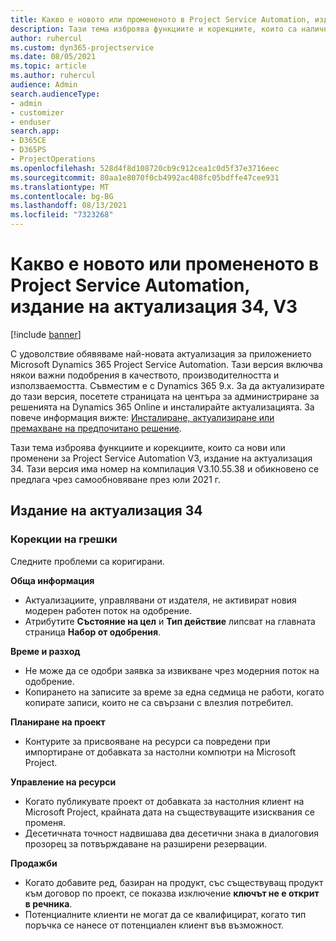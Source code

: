 ```yaml
---
title: Какво е новото или промененото в Project Service Automation, издание на актуализация 34, V3
description: Тази тема изброява функциите и корекциите, които са налични в Project Service Automation V3, издание на актуализация 34, V3.
author: ruhercul
ms.custom: dyn365-projectservice
ms.date: 08/05/2021
ms.topic: article
ms.author: ruhercul
audience: Admin
search.audienceType:
- admin
- customizer
- enduser
search.app:
- D365CE
- D365PS
- ProjectOperations
ms.openlocfilehash: 528d4f8d108720cb9c912cea1c0d5f37e3716eec
ms.sourcegitcommit: 80aa1e8070f0cb4992ac408fc05bdffe47cee931
ms.translationtype: MT
ms.contentlocale: bg-BG
ms.lasthandoff: 08/13/2021
ms.locfileid: "7323268"
---
```

# <a name="whats-new-or-changed-in-project-service-automation-update-release-34-v3"></a>Какво е новото или промененото в Project Service Automation, издание на актуализация 34, V3

[!include [banner](../includes/psa-now-project-operations.md)]

С удоволствие обявяваме най-новата актуализация за приложението Microsoft Dynamics 365 Project Service Automation. Тази версия включва някои важни подобрения в качеството, производителността и използваемостта. Съвместим е с Dynamics 365 9.x. За да актуализирате до тази версия, посетете страницата на центъра за администриране за решенията на Dynamics 365 Online и инсталирайте актуализацията. За повече информация вижте: [Инсталиране, актуализиране или премахване на предпочитано решение](/power-platform/admin/install-remove-preferred-solution).

Тази тема изброява функциите и корекциите, които са нови или променени за Project Service Automation V3, издание на актуализация 34. Тази версия има номер на компилация V3.10.55.38 и обикновено се предлага чрез самообновяване през юли 2021 г.

## <a name="update-release-34"></a>Издание на актуализация 34

### <a name="bug-fixes"></a>Корекции на грешки
Следните проблеми са коригирани.

**Обща информация**

- Актуализациите, управлявани от издателя, не активират новия модерен работен поток на одобрение.
- Атрибутите **Състояние на цел** и **Тип действие** липсват на главната страница **Набор от одобрения**.

**Време и разход**

- Не може да се одобри заявка за извикване чрез модерния поток на одобрение.
- Копирането на записите за време за една седмица не работи, когато копирате записи, които не са свързани с влезлия потребител.

**Планиране на проект**

- Контурите за присвояване на ресурси са повредени при импортиране от добавката за настолни компютри на Microsoft Project.

**Управление на ресурси**

- Когато публикувате проект от добавката за настолния клиент на Microsoft Project, крайната дата на съществуващите изисквания се променя.
- Десетичната точност надвишава два десетични знака в диалоговия прозорец за потвърждаване на разширени резервации.

**Продажби**

- Когато добавите ред, базиран на продукт, със съществуващ продукт към договор по проект, се показва изключение **ключът не е открит в речника**.
- Потенциалните клиенти не могат да се квалифицират, когато тип поръчка се нанесе от потенциален клиент във възможност.
